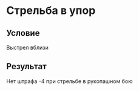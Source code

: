 # Стрельба в упор
## Условие
Выстрел вблизи
## Результат
Нет штрафа -4 при стрельбе в рукопашном бою